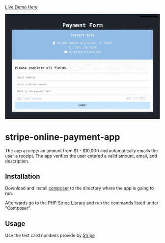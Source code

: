 [Live Demo Here](http://onegreatapp.com/stripe-online-payment-app)

![Demo Image](img/demo-image.jpg)

# stripe-online-payment-app
The app accepts an amount from $1 - $10,000 and automatically emails the user a receipt. The app verifies the user entered a valid amount, email, and description. 

## Installation
Download and install [composer](https://getcomposer.org/download/) to the directory where the app is going to run.

Afterwards go to the [PHP Stripe Library](https://github.com/stripe/stripe-php) and run the commands listed under "Composer".

## Usage
Use the test card numbers provide by [Stripe](https://stripe.com/docs/testing)
